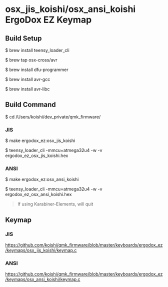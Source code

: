 # osx_jis_koishi/osx_ansi_koishi ErgoDox EZ Keymap

## Build Setup

$ brew install teensy_loader_cli

$ brew tap osx-cross/avr

$ brew install dfu-programmer

$ brew install avr-gcc

$ brew install avr-libc

## Build Command

$ cd /Users/koishi/dev_private/qmk_firmware/

### JIS

$ make ergodox_ez:osx_jis_koishi

$ teensy_loader_cli -mmcu=atmega32u4 -w -v ergodox_ez_osx_jis_koishi.hex

### ANSI

$ make ergodox_ez:osx_ansi_koishi

$ teensy_loader_cli -mmcu=atmega32u4 -w -v ergodox_ez_osx_ansi_koishi.hex

> If using Karabiner-Elements, will quit

## Keymap

### JIS

https://github.com/koishi/qmk_firmware/blob/master/keyboards/ergodox_ez/keymaps/osx_jis_koishi/keymap.c

### ANSI

https://github.com/koishi/qmk_firmware/blob/master/keyboards/ergodox_ez/keymaps/osx_ansi_koishi/keymap.c